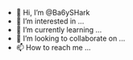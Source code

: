- 👋 Hi, I’m @Ba6ySHark
- 👀 I’m interested in ...
- 🌱 I’m currently learning ...
- 💞️ I’m looking to collaborate on ...
- 📫 How to reach me ...

<!---
Ba6ySHark/Ba6ySHark is a ✨ special ✨ repository because its `README.md` (this file) appears on your GitHub profile.
You can click the Preview link to take a look at your changes.
--->
